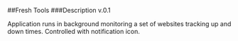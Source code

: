 ##Fresh Tools
###Description
v.0.1

Application runs in background monitoring a set of websites tracking up and down times. 
Controlled with notification icon. 